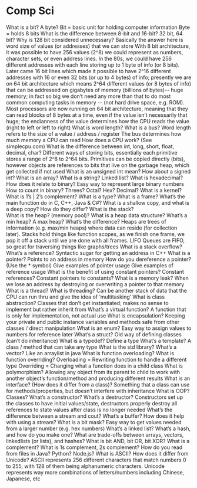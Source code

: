 # Comp Sci

What is a bit? A byte?
Bit = basic unit for holding computer information
Byte = holds 8 bits
What is the difference between 8-bit and 16-bit? 32 bit, 64 bit? Why is 128 bit considered unnecessary?
Basically the answer here is word size of values (or addresses) that we can store
With 8 bit architecture, it was possible to have 256 values (2^8) we could represent as numbers, character sets, or even address lines.   In the 80s, we could have 256 different addresses with each line storing up to 1 byte of info (or 8 bits).  Later came 16 bit lines which made it possible to have 2^16 different addresses with 16 or even 32 bits (or up to 4 bytes) of info; presently we are on 64 bit architecture which means 2^64 different values (or 8 bytes of info) that can be addressed on gigabytes of memory (billions of bytes)-- huge memory; in fact so big we don’t need any more than that to do most common computing tasks in memory -- (not hard drive space, e.g. ROM).
Most processors are now running on 64 bit architecture, meaning that they can read blocks of 8 bytes at a time, even if the value isn’t necessarily that huge; the endianness of the value determines how the CPU reads the value (right to left or left to right)
What is word length? What is a bus?
Word length refers to the size of a value / address / register
The bus determines how much memory a CPU can read
How does a CPU work? (See simplecpu.com) 
What is the difference between int, long, short, float, decimal, char?
Different ways of storing bits, essentially each primitive stores a range of 2^8 to 2^64 bits.  Primitives can be copied directly (bits), however objects are references to bits that live on the garbage heap, which get collected if not used
What is an unsigned int mean?  How about a signed int?
What is an array? What is a string? Linked list?
What is hexadecimal? How does it relate to binary? 
Easy way to represent large binary numbers
How to count in binary? Threes? Octal? Hex? Decimal?
What is a kernel?  
What is 1’s | 2’s complement? 
What is a type? 
What is a frame?
What’s the main function do in C, C++, Java & C#?
What is a shallow copy, and what is a deep copy? How do they differ?
What is the stack?  
What is the heap? (memory pool)?
What is a heap data structure?
What’s a min heap? A max heap?
What’s the difference? 
Heaps are trees of information (e.g. max/min heaps) where data can reside (for collection later). 
Stacks hold things like function scopes, as we finish one frame, we pop it off a stack until we are done with all frames.   LIFO
Queues are FIFO, so great for traversing things like graphs/trees
What is a stack overflow?
What’s a reference?
Syntactic sugar for getting an address in C++
What is a pointer?
Points to an address in memory
How do you dereference a pointer? (Use the * symbol)
Give examples of pointer usage
Give examples of reference usage
What is the benefit of using constant pointers? Constant references? Constant pointers to constants?
What is a memory leak?
When we lose an address by destroying or overwriting a pointer to that memory
What is a thread?  What is threading? 
Can be another stack of data that the CPU can run thru and give the idea of ‘multitasking’
What is class abstraction? 
Classes that don’t get instantiated; makes no sense to implement but rather inherit from
What’s a virtual function?
A function that is only for implementation, not actual use
What is encapsulation? 
Keeping your private and public instance variables and methods safe from other classes / direct manipulation
What is an enum?
Easy way to assign values to numbers for reference later
What’s a struct?
Old way of defining classes (can’t do inheritance)
What is a typedef?
Define a type 
What’s a template?
A class / method that can take any type
What is the std library?
What’s a vector? 
Like an arraylist in java
What is function overloading?
What is function overriding?
Overloading = Rewriting function to handle a different type
Overriding = Changing what a function does in a child class
What is polymorphism? 
Allowing any object from its parent to child to work with another object’s function/method and producing different results
What is an interface? (How does it differ from a class)?
Something that a class can use for methods/properties, but doesn’t interfere with inheritance
What is OOP? Classes?
What’s a constructor? What’s a destructor?
Constructors set up the classes to have initial values/state, destructors properly destroy all references to state values after class is no longer needed
What’s the difference between a stream and cout?
What’s a buffer?  How does it help with using a stream?
What is a bit mask? 
Easy way to get values needed from a larger number (e.g. hex numbers)
What’s a linked list? 
What’s a hash, and how do you make one?
What are trade-offs between arrays, vectors, linkedlists (or lists), and hashes?
What is bit AND, bit OR, bit XOR? 
What is a complement? 
What is 1s complement, 2s complement?
How do you read from files in Java? Python? Node.js?
What is ASCII?  How does it differ from Unicode?
ASCII represents 256 different characters that match numbers 0 to 255, with 128 of them being alphanumeric characters.
Unicode represents way more combinations of letters/numbers including Chinese, Japanese, etc
